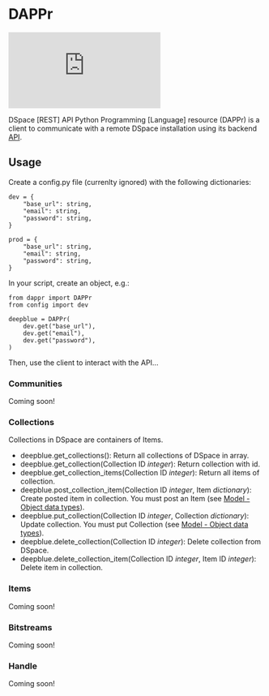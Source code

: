 # DAPPr

![Dapper men](https://images.nypl.org/index.php?id=5205109&t=w)

DSpace [REST] API Python Programming [Language] resource (DAPPr) is a client to communicate with a remote DSpace installation using its backend [API](https://wiki.duraspace.org/display/DSDOC5x/REST+API).

## Usage

Create a config.py file (currenlty ignored) with the following dictionaries:

    dev = {
        "base_url": string,
        "email": string,
        "password": string,
    }

    prod = {
        "base_url": string,
        "email": string,
        "password": string,
    }
    
In your script, create an object, e.g.:

    from dappr import DAPPr
    from config import dev

    deepblue = DAPPr(
        dev.get("base_url"),
        dev.get("email"),
        dev.get("password"), 
    )
    
Then, use the client to interact with the API...

### Communities

Coming soon!

### Collections

Collections in DSpace are containers of Items.
  * deepblue.get_collections(): Return all collections of DSpace in array.
  * deepblue.get_collection(Collection ID *integer*): Return collection with id.
  * deepblue.get_collection_items(Collection ID *integer*): Return all items of collection.
  * deepblue.post_collection_item(Collection ID *integer*, Item *dictionary*): Create posted item in collection. You must post an Item (see [Model - Object data types](https://wiki.duraspace.org/display/DSDOC5x/REST+API#RESTAPI-Model-Objectdatatypes)).
  * deepblue.put_collection(Collection ID *integer*, Collection *dictionary*): Update collection. You must put Collection (see [Model - Object data types](https://wiki.duraspace.org/display/DSDOC5x/REST+API#RESTAPI-Model-Objectdatatypes)).
  * deepblue.delete_collection(Collection ID *integer*): Delete collection from DSpace.
  * deepblue.delete_collection_item(Collection ID *integer*, Item ID *integer*): Delete item in collection.

### Items

Coming soon!

### Bitstreams

Coming soon!

### Handle

Coming soon!

